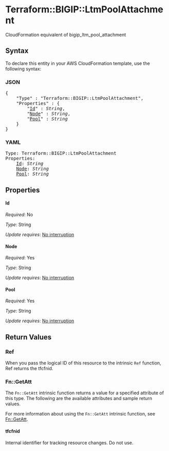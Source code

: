# Terraform::BIGIP::LtmPoolAttachment

CloudFormation equivalent of bigip_ltm_pool_attachment

## Syntax

To declare this entity in your AWS CloudFormation template, use the following syntax:

### JSON

<pre>
{
    "Type" : "Terraform::BIGIP::LtmPoolAttachment",
    "Properties" : {
        "<a href="#id" title="Id">Id</a>" : <i>String</i>,
        "<a href="#node" title="Node">Node</a>" : <i>String</i>,
        "<a href="#pool" title="Pool">Pool</a>" : <i>String</i>
    }
}
</pre>

### YAML

<pre>
Type: Terraform::BIGIP::LtmPoolAttachment
Properties:
    <a href="#id" title="Id">Id</a>: <i>String</i>
    <a href="#node" title="Node">Node</a>: <i>String</i>
    <a href="#pool" title="Pool">Pool</a>: <i>String</i>
</pre>

## Properties

#### Id

_Required_: No

_Type_: String

_Update requires_: [No interruption](https://docs.aws.amazon.com/AWSCloudFormation/latest/UserGuide/using-cfn-updating-stacks-update-behaviors.html#update-no-interrupt)

#### Node

_Required_: Yes

_Type_: String

_Update requires_: [No interruption](https://docs.aws.amazon.com/AWSCloudFormation/latest/UserGuide/using-cfn-updating-stacks-update-behaviors.html#update-no-interrupt)

#### Pool

_Required_: Yes

_Type_: String

_Update requires_: [No interruption](https://docs.aws.amazon.com/AWSCloudFormation/latest/UserGuide/using-cfn-updating-stacks-update-behaviors.html#update-no-interrupt)

## Return Values

### Ref

When you pass the logical ID of this resource to the intrinsic `Ref` function, Ref returns the tfcfnid.

### Fn::GetAtt

The `Fn::GetAtt` intrinsic function returns a value for a specified attribute of this type. The following are the available attributes and sample return values.

For more information about using the `Fn::GetAtt` intrinsic function, see [Fn::GetAtt](https://docs.aws.amazon.com/AWSCloudFormation/latest/UserGuide/intrinsic-function-reference-getatt.html).

#### tfcfnid

Internal identifier for tracking resource changes. Do not use.

